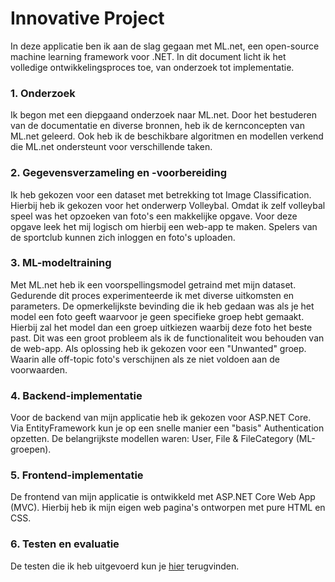 # Innovative Project
In deze applicatie ben ik aan de slag gegaan met ML.net, een open-source machine learning framework voor .NET. In dit document licht ik het volledige ontwikkelingsproces toe, van onderzoek tot implementatie.
### 1. Onderzoek
Ik begon met een diepgaand onderzoek naar ML.net. Door het bestuderen van de documentatie en diverse bronnen, heb ik de kernconcepten van ML.net geleerd. Ook heb ik de beschikbare algoritmen en modellen verkend die ML.net ondersteunt voor verschillende taken.

### 2. Gegevensverzameling en -voorbereiding
Ik heb gekozen voor een dataset met betrekking tot Image Classification. Hierbij heb ik gekozen voor het onderwerp Volleybal. Omdat ik zelf volleybal speel was het opzoeken van foto's een makkelijke opgave. Voor deze opgave leek het mij logisch om hierbij een web-app te maken. Spelers van de sportclub kunnen zich inloggen en foto's uploaden.

### 3. ML-modeltraining
Met ML.net heb ik een voorspellingsmodel getraind met mijn dataset. Gedurende dit proces experimenteerde ik met diverse uitkomsten en parameters. De opmerkelijkste bevinding die ik heb gedaan was als je het model een foto geeft waarvoor je geen specifieke groep hebt gemaakt. Hierbij zal het model dan een groep uitkiezen waarbij deze foto het beste past. Dit was een groot probleem als ik de functionaliteit wou behouden van de web-app. Als oplossing heb ik gekozen voor een "Unwanted" groep. Waarin alle off-topic foto's verschijnen als ze niet voldoen aan de voorwaarden.

### 4. Backend-implementatie
Voor de backend van mijn applicatie heb ik gekozen voor ASP.NET Core. Via EntityFramework kun je op een snelle manier een "basis" Authentication opzetten. De belangrijkste modellen waren: User, File & FileCategory (ML-groepen).

### 5. Frontend-implementatie
De frontend van mijn applicatie is ontwikkeld met ASP.NET Core Web App (MVC). Hierbij heb ik mijn eigen web pagina's ontworpen met pure HTML en CSS.

### 6. Testen en evaluatie
De testen die ik heb uitgevoerd kun je [hier]() terugvinden.  
